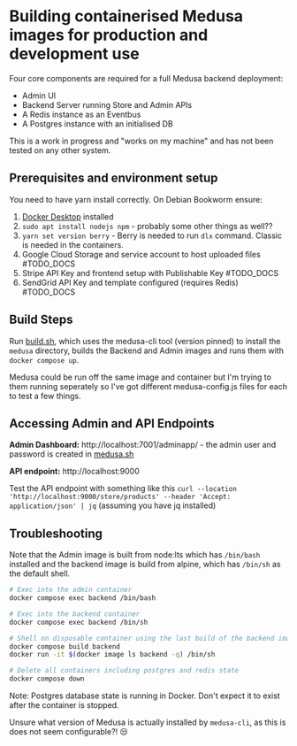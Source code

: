 # Building containerised Medusa images for production and development use

Four core components are required for a full Medusa backend deployment:

- Admin UI
- Backend Server running Store and Admin APIs
- A Redis instance as an Eventbus
- A Postgres instance with an initialised DB

This is a work in progress and "works on my machine" and has not been tested on any other system.

## Prerequisites and environment setup

You need to have yarn install correctly. On Debian Bookworm ensure:

1. [Docker Desktop](https://www.docker.com/products/docker-desktop/) installed
1. `sudo apt install nodejs npm` - probably some other things as well??
1. `yarn set version berry` - Berry is needed to run `dlx` command. Classic is needed in the containers.
1. Google Cloud Storage and service account to host uploaded files #TODO_DOCS
1. Stripe API Key and frontend setup with Publishable Key #TODO_DOCS
1. SendGrid API Key and template configured (requires Redis) #TODO_DOCS


## Build Steps

Run [build.sh](./build.sh), which uses the medusa-cli tool (version pinned) to install the `medusa` directory, builds the Backend and Admin images and runs them with `docker compose up`.

Medusa could be run off the same image and container but I'm trying to them running seperately so I've got different medusa-config.js files for each to test a few things.

## Accessing Admin and API Endpoints

**Admin Dashboard:** http://localhost:7001/adminapp/ - the admin user and password is created in [medusa.sh](./medusa.sh)

**API endpoint:** http://localhost:9000

Test the API endpoint with something like this `curl --location 'http://localhost:9000/store/products' --header 'Accept: application/json' | jq` (assuming you have jq installed)

## Troubleshooting

Note that the Admin image is built from node:lts which has `/bin/bash` installed and the backend image is build from alpine, which has `/bin/sh` as the default shell.

```bash
# Exec into the admin container
docker compose exec backend /bin/bash

# Exec into the backend container
docker compose exec backend /bin/sh

# Shell on disposable container using the last build of the backend image
docker compose build backend
docker run -it $(docker image ls backend -q) /bin/sh

# Delete all containers including postgres and redis state
docker compose down
```

Note: Postgres database state is running in Docker. Don't expect it to exist after the container is stopped.

Unsure what version of Medusa is actually installed by `medusa-cli`, as this is does not seem configurable?! :unamused: